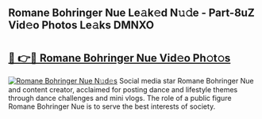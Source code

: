 ## Romane Bohringer Nue Le𝚊k𝚎d N𝚞𝚍e - Part-8uZ Vid𝚎o Photos Le𝚊ks DMNXO

# <h2><a href="http://fb3xiv.evod.top/?m=Romane+Bohringer+Nue">🔗 👉🔴 Romane Bohringer Nue Vid𝚎o Ph𝚘t𝚘s</a></h2>

[![Romane Bohringer Nue N𝚞d𝚎s](https://i.imgur.com/8V9OHl7.gif)](http://fb3xiv.evod.top/?m=Romane+Bohringer+Nue)
Social media star Romane Bohringer Nue and content creator, acclaimed for posting dance and lifestyle themes through dance challenges and mini vlogs. The role of a public figure Romane Bohringer Nue is to serve the best interests of society. 
